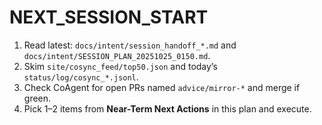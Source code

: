 # NEXT_SESSION_START

1) Read latest: `docs/intent/session_handoff_*.md` and `docs/intent/SESSION_PLAN_20251025_0150.md`.
2) Skim `site/cosync_feed/top50.json` and today’s `status/log/cosync_*.jsonl`.
3) Check CoAgent for open PRs named `advice/mirror-*` and merge if green.
4) Pick 1–2 items from **Near-Term Next Actions** in this plan and execute.

